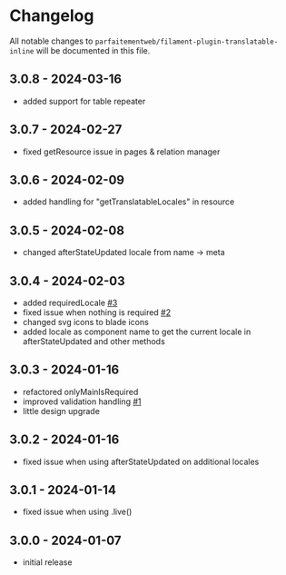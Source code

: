 # Changelog

All notable changes to `parfaitementweb/filament-plugin-translatable-inline` will be documented in this file.

## 3.0.8 - 2024-03-16
- added support for table repeater

## 3.0.7 - 2024-02-27
- fixed getResource issue in pages & relation manager

## 3.0.6 - 2024-02-09
- added handling for "getTranslatableLocales" in resource

## 3.0.5 - 2024-02-08
- changed afterStateUpdated locale from name -> meta

## 3.0.4 - 2024-02-03
- added requiredLocale [#3](https://github.com/parfaitementweb/filament-plugin-translatable-inline/issues/3)
- fixed issue when nothing is required [#2](https://github.com/parfaitementweb/filament-plugin-translatable-inline/issues/2)
- changed svg icons to blade icons
- added locale as component name to get the current locale in afterStateUpdated and other methods

## 3.0.3 - 2024-01-16
- refactored onlyMainIsRequired
- improved validation handling [#1](https://github.com/parfaitementweb/filament-plugin-translatable-inline/issues/1)
- little design upgrade

## 3.0.2 - 2024-01-16
- fixed issue when using afterStateUpdated on additional locales

## 3.0.1 - 2024-01-14
- fixed issue when using .live()

## 3.0.0 - 2024-01-07

- initial release

